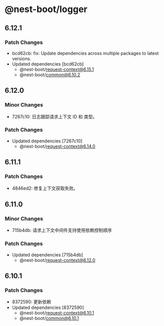 # @nest-boot/logger

## 6.12.1

### Patch Changes

- bcd62cb: fix: Update dependencies across multiple packages to latest versions.
- Updated dependencies [bcd62cb]
  - @nest-boot/request-context@6.15.1
  - @nest-boot/common@6.10.2

## 6.12.0

### Minor Changes

- 7267c10: 日志跟踪请求上下文 ID 和 类型。

### Patch Changes

- Updated dependencies [7267c10]
  - @nest-boot/request-context@6.14.0

## 6.11.1

### Patch Changes

- 4846ed2: 修复上下文获取失败。

## 6.11.0

### Minor Changes

- 715b4db: 请求上下文中间件支持使用依赖控制顺序

### Patch Changes

- Updated dependencies [715b4db]
  - @nest-boot/request-context@6.12.0

## 6.10.1

### Patch Changes

- 8372590: 更新依赖
- Updated dependencies [8372590]
  - @nest-boot/request-context@6.10.1
  - @nest-boot/common@6.10.1
